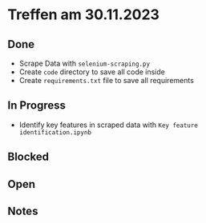 # Treffen am 30.11.2023

## Done

- Scrape Data with `selenium-scraping.py`
- Create `code` directory to save all code inside
- Create `requirements.txt` file to save all requirements

## In Progress

- Identify key features in scraped data with `Key feature identification.ipynb`

## Blocked

## Open

## Notes
